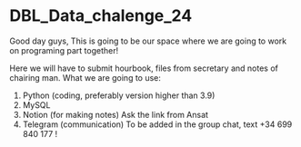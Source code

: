 # DBL_Data_chalenge_24
Good day guys,
This is going to be our space where we are going to work on programing part together!

Here we will have to submit hourbook, files from secretary and notes of chairing man.
What we are going to use:
  1. Python (coding, preferably version higher than 3.9)
  2. MySQL 
  3. Notion (for making notes)
    Ask the link from Ansat
  4. Telegram (communication) 
    To be added in the group chat, text +34 699 840 177 !

